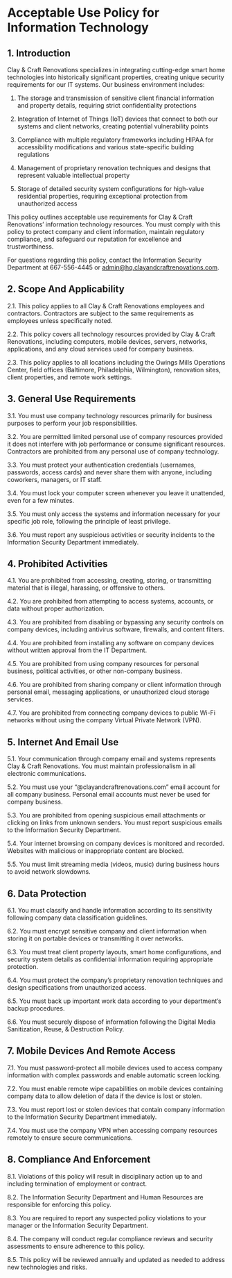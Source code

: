 # Acceptable Use Policy for Information Technology

## 1. Introduction

Clay & Craft Renovations specializes in integrating cutting-edge smart home technologies into historically significant properties, creating unique security requirements for our IT systems. Our business environment includes:
1.	The storage and transmission of sensitive client financial information and property details, requiring strict confidentiality protections

2.	Integration of Internet of Things (IoT) devices that connect to both our systems and client networks, creating potential vulnerability points

3.	Compliance with multiple regulatory frameworks including HIPAA for accessibility modifications and various state-specific building regulations

4.	Management of proprietary renovation techniques and designs that represent valuable intellectual property

5.	Storage of detailed security system configurations for high-value residential properties, requiring exceptional protection from unauthorized access

This policy outlines acceptable use requirements for Clay & Craft Renovations’ information technology resources. You must comply with this policy to protect company and client information, maintain regulatory compliance, and safeguard our reputation for excellence and trustworthiness.

For questions regarding this policy, contact the Information Security Department at 667-556-4445 or admin@hq.clayandcraftrenovations.com.

## 2. Scope And Applicability
2.1. This policy applies to all Clay & Craft Renovations employees and contractors. Contractors are subject to the same requirements as employees unless specifically noted.

2.2. This policy covers all technology resources provided by Clay & Craft Renovations, including computers, mobile devices, servers, networks, applications, and any cloud services used for company business.

2.3. This policy applies to all locations including the Owings Mills Operations Center, field offices (Baltimore, Philadelphia, Wilmington), renovation sites, client properties, and remote work settings.

## 3. General Use Requirements
3.1. You must use company technology resources primarily for business purposes to perform your job responsibilities.

3.2. You are permitted limited personal use of company resources provided it does not interfere with job performance or consume significant resources. Contractors are prohibited from any personal use of company technology.

3.3. You must protect your authentication credentials (usernames, passwords, access cards) and never share them with anyone, including coworkers, managers, or IT staff.

3.4. You must lock your computer screen whenever you leave it unattended, even for a few minutes.

3.5. You must only access the systems and information necessary for your specific job role, following the principle of least privilege.

3.6. You must report any suspicious activities or security incidents to the Information Security Department immediately.

## 4. Prohibited Activities
4.1. You are prohibited from accessing, creating, storing, or transmitting material that is illegal, harassing, or offensive to others.

4.2. You are prohibited from attempting to access systems, accounts, or data without proper authorization.

4.3. You are prohibited from disabling or bypassing any security controls on company devices, including antivirus software, firewalls, and content filters.

4.4. You are prohibited from installing any software on company devices without written approval from the IT Department.

4.5. You are prohibited from using company resources for personal business, political activities, or other non-company business.

4.6. You are prohibited from sharing company or client information through personal email, messaging applications, or unauthorized cloud storage services.

4.7. You are prohibited from connecting company devices to public Wi-Fi networks without using the company Virtual Private Network (VPN).

## 5. Internet And Email Use
5.1. Your communication through company email and systems represents Clay & Craft Renovations. You must maintain professionalism in all electronic communications.

5.2. You must use your “@clayandcraftrenovations.com” email account for all company business. Personal email accounts must never be used for company business.

5.3. You are prohibited from opening suspicious email attachments or clicking on links from unknown senders. You must report suspicious emails to the Information Security Department.

5.4. Your internet browsing on company devices is monitored and recorded. Websites with malicious or inappropriate content are blocked.

5.5. You must limit streaming media (videos, music) during business hours to avoid network slowdowns.

## 6. Data Protection
6.1. You must classify and handle information according to its sensitivity following company data classification guidelines.

6.2. You must encrypt sensitive company and client information when storing it on portable devices or transmitting it over networks.

6.3. You must treat client property layouts, smart home configurations, and security system details as confidential information requiring appropriate protection.

6.4. You must protect the company’s proprietary renovation techniques and design specifications from unauthorized access.

6.5. You must back up important work data according to your department’s backup procedures.

6.6. You must securely dispose of information following the Digital Media Sanitization, Reuse, & Destruction Policy.

## 7. Mobile Devices And Remote Access
7.1. You must password-protect all mobile devices used to access company information with complex passwords and enable automatic screen locking.

7.2. You must enable remote wipe capabilities on mobile devices containing company data to allow deletion of data if the device is lost or stolen.

7.3. You must report lost or stolen devices that contain company information to the Information Security Department immediately.

7.4. You must use the company VPN when accessing company resources remotely to ensure secure communications.

## 8. Compliance And Enforcement
8.1. Violations of this policy will result in disciplinary action up to and including termination of employment or contract.

8.2. The Information Security Department and Human Resources are responsible for enforcing this policy.

8.3. You are required to report any suspected policy violations to your manager or the Information Security Department.

8.4. The company will conduct regular compliance reviews and security assessments to ensure adherence to this policy.

8.5. This policy will be reviewed annually and updated as needed to address new technologies and risks.

